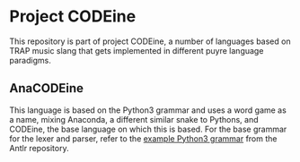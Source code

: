 # Project CODEine

This repository is part of project CODEine, a number of languages based on TRAP music slang that gets implemented in different puyre language paradigms. 

## AnaCODEine

This language is based on the Python3 grammar and uses a word game as a name, mixing Anaconda, a different similar snake to Pythons, and CODEine, the base language on which this is based. For the base grammar for the lexer and parser, refer to the [example Python3 grammar](https://github.com/antlr/grammars-v4/tree/master/python/python3) from the Antlr repository.